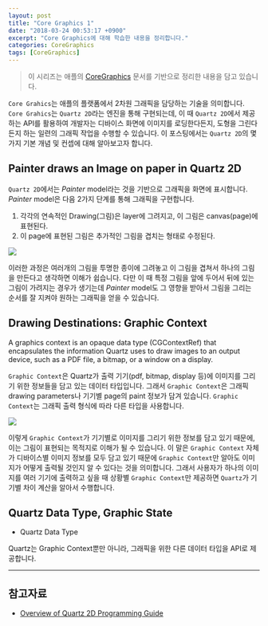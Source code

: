 ```yaml
---
layout: post
title: "Core Graphics 1"
date: "2018-03-24 00:53:17 +0900"
excerpt: "Core Graphics에 대해 학습한 내용을 정리합니다."
categories: CoreGraphics
tags: [CoreGraphics]
---
```


> 이 시리즈는 애플의 [CoreGraphics](https://developer.apple.com/library/content/documentation/GraphicsImaging/Conceptual/drawingwithquartz2d/dq_overview/dq_overview.html#//apple_ref/doc/uid/TP30001066-CH202-CJBBAEEC) 문서를 기반으로 정리한 내용을 담고 있습니다.

`Core Grahics`는 애플의 플랫폼에서 2차원 그래픽을 담당하는 기술을 의미합니다. `Core Grahics`는 `Quartz 2D`라는 엔진을 통해 구현되는데, 이 때 `Quartz 2D`에서 제공하는 API를 활용하여 개발자는 디바이스 화면에 이미지를 로딩한다든지, 도형을 그린다든지 하는 일련의 그래픽 작업을 수행할 수 있습니다. 이 포스팅에서는 `Quartz 2D`의 몇 가지 기본 개념 및 컨셉에 대해 알아보고자 합니다.

## Painter draws an Image on paper in Quartz 2D

`Quartz 2D`에서는 *Painter* model라는 것을 기반으로 그래픽을 화면에 표시합니다. *Painter* model은 다음 2가지 단계를 통해 그래픽을 구현합니다.

1. 각각의 연속적인 Drawing(그림)은 layer에 그려지고, 이 그림은 canvas(page)에 표현된다.
2. 이 page에 표현된 그림은 추가적인 그림을 겹치는 형태로 수정된다.

<img src="https://dl.dropbox.com/s/70doq0y7d4rlpaa/coreGraphicsFig1.png" style="margin: 0 auto;">

이러한 과정은 여러개의 그림을 투명한 종이에 그려놓고 이 그림을 겹쳐서 하나의 그림을 만든다고 생각하면 이해가 쉽습니다. 다만 이 때 특정 그림을 앞에 두어서 뒤에 있는 그림이 가려지는 경우가 생기는데 *Painter* model도 그 영향을 받아서 그림을 그리는 순서를 잘 지켜야 원하는 그래픽을 얻을 수 있습니다.

## Drawing Destinations: Graphic Context

<div class="message">
  A graphics context is an opaque data type (CGContextRef) that encapsulates the information Quartz uses to draw images to an output device, such as a PDF file, a bitmap, or a window on a display.
</div>

`Graphic Context`은 Quartz가 출력 기기(pdf, bitmap, display 등)에 이미지를 그리기 위한 정보들을 담고 있는 데이터 타입입니다. 그래서 `Graphic Context`은 그래픽 drawing parameters나 기기별 page의 paint 정보가 담겨 있습니다. `Graphic Context`는 그래픽 출력 형식에 따라 다른 타입을 사용합니다.

<img src="https://dl.dropbox.com/s/j4qhae761uypuan/core2.png" style="margin: 0 auto;">

이렇게 `Graphic Context`가 기기별로 이미지를 그리기 위한 정보를 담고 있기 때문에, 이는 그림이 표현되는 목적지로 이해가 될 수 있습니다. 이 말은 `Graphic Context` 자체가 디바이스별 이미지 정보를 모두 담고 있기 때문에 `Graphic Context`만 알아도 이미지가 어떻게 출력될 것인지 알 수 있다는 것을 의미합니다. 그래서 사용자가 하나의 이미지를 여러 기기에 출력하고 싶을 때 상황별 `Graphic Context`만 제공하면 `Quartz`가 기기별 차이 계산을 알아서 수행합니다.

## Quartz Data Type, Graphic State

* Quartz Data Type

Quartz는 Graphic Context뿐만 아니라, 그래픽을 위한 다른 데이터 타입을 API로 제공합니다.



---

## 참고자료
* [Overview of Quartz 2D Programming Guide](https://developer.apple.com/library/content/documentation/GraphicsImaging/Conceptual/drawingwithquartz2d/dq_overview/dq_overview.html#//apple_ref/doc/uid/TP30001066-CH202-TPXREF101)
